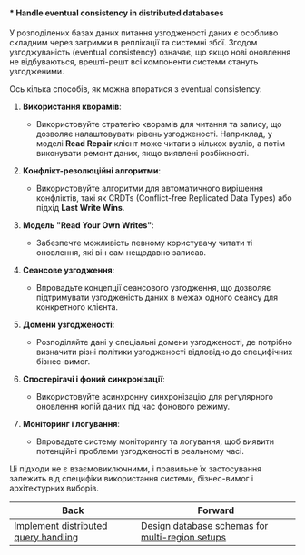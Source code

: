 #### * Handle eventual consistency in distributed databases

У розподілених базах даних питання узгодженості даних є особливо складним через затримки в реплікації та системні збої. Згодом узгоджуваність (eventual consistency) означає, що якщо нові оновлення не відбуваються, врешті-решт всі компоненти системи стануть узгодженими.

Ось кілька способів, як можна впоратися з eventual consistency:

1. **Використання кворамів**:
   - Використовуйте стратегію кворамів для читання та запису, що дозволяє налаштовувати рівень узгодженості. Наприклад, у моделі **Read Repair** клієнт може читати з кількох вузлів, а потім виконувати ремонт даних, якщо виявлені розбіжності.

2. **Конфлікт-резолюційні алгоритми**:
   - Використовуйте алгоритми для автоматичного вирішення конфліктів, такі як CRDTs (Conflict-free Replicated Data Types) або підхід **Last Write Wins**.

3. **Модель "Read Your Own Writes"**:
   - Забезпечте можливість певному користувачу читати ті оновлення, які він сам нещодавно записав.

4. **Сеансове узгодження**:
   - Впровадьте концепції сеансового узгодження, що дозволяє підтримувати узгодженість даних в межах одного сеансу для конкретного клієнта.

5. **Домени узгодженості**:
   - Розподіляйте дані у спеціальні домени узгодженості, де потрібно визначити різні політики узгодженості відповідно до специфічних бізнес-вимог.

6. **Спостерігачі і фоний синхронізації**:
   - Використовуйте асинхронну синхронізацію для регулярного оновлення копій даних під час фонового режиму.

7. **Моніторинг і логування**:
   - Впровадьте систему моніторингу та логування, щоб виявити потенційні проблеми узгодженості в реальному часі.

Ці підходи не є взаємовиключними, і правильне їх застосування залежить від специфіки використання системи, бізнес-вимог і архітектурних виборів.

| Back | Forward |
|---|---|
| [Implement distributed query handling](/ua/senior/database/implement-distributed-query-handling.md)  | [Design database schemas for multi-region setups](/ua/senior/database/design-databases-for-multiple-regions.md) |